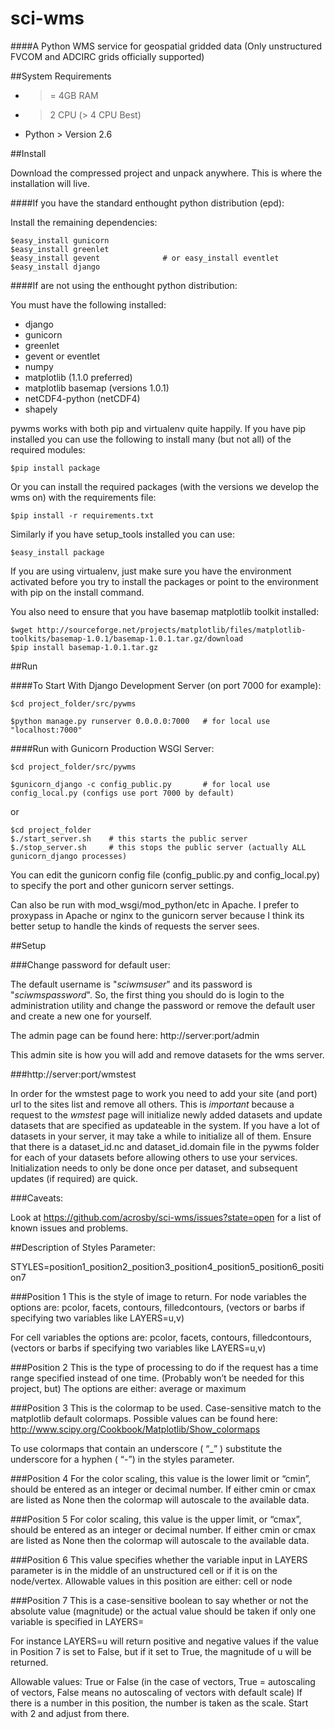sci-wms
=========

####A Python WMS service for geospatial gridded data (Only unstructured FVCOM and ADCIRC grids officially supported)

##System Requirements

- >= 4GB RAM
- > 2 CPU (> 4 CPU Best)
- Python > Version 2.6


##Install

Download the compressed project and unpack anywhere. This is where the installation will live.

####If you have the standard enthought python distribution (epd):

Install the remaining dependencies:

    $easy_install gunicorn
    $easy_install greenlet
    $easy_install gevent              # or easy_install eventlet
    $easy_install django

####If are not using the enthought python distribution:

You must have the following installed:

- django
- gunicorn
- greenlet
- gevent or eventlet
- numpy
- matplotlib (1.1.0 preferred)
- matplotlib basemap (versions 1.0.1)
- netCDF4-python (netCDF4)
- shapely

pywms works with both pip and virtualenv quite happily. If you
have pip installed you can use the following to install many (but not all) of the required modules:

    $pip install package

Or you can install the required packages (with the versions we develop
the wms on) with the requirements file:

    $pip install -r requirements.txt
    
Similarly if you have setup_tools installed you can use:

    $easy_install package
    
If you are using virtualenv, just make sure you have the environment
activated before you try to install the packages or point to the environment
with pip on the install command.

You also need to ensure that you have basemap matplotlib toolkit installed:

    $wget http://sourceforge.net/projects/matplotlib/files/matplotlib-toolkits/basemap-1.0.1/basemap-1.0.1.tar.gz/download
    $pip install basemap-1.0.1.tar.gz

##Run

####To Start With Django Development Server (on port 7000 for example):

    $cd project_folder/src/pywms

    $python manage.py runserver 0.0.0.0:7000   # for local use "localhost:7000"

####Run with Gunicorn Production WSGI Server:

    $cd project_folder/src/pywms

    $gunicorn_django -c config_public.py       # for local use config_local.py (configs use port 7000 by default)
    
or

    $cd project_folder
    $./start_server.sh    # this starts the public server
    $./stop_server.sh     # this stops the public server (actually ALL gunicorn_django processes)

You can edit the gunicorn config file (config_public.py and config_local.py) to specify the port and other
gunicorn server settings.

Can also be run with mod_wsgi/mod_python/etc in Apache. I prefer to proxypass
in Apache or nginx to the gunicorn server because I think its better setup
to handle the kinds of requests the server sees.

##Setup

###Change password for default user:

The default username is "*sciwmsuser*" and its password is "*sciwmspassword*". So,
the first thing you should do is login to the administration utility
and change the password or remove the default user and create a new one
for yourself. 

The admin page can be found here:   http://server:port/admin

This admin site is how you will add and remove datasets for the wms server.

###http://server:port/wmstest

In order for the wmstest page to work you need to add your site (and port) url to the sites list and remove all others. This is *important* because a request to the *wmstest* page will 
initialize newly added datasets and update datasets that are specified as updateable in the system. If you have a lot of datasets in your server, it may take a while to initialize all of them.
Ensure that there is a dataset_id.nc and dataset_id.domain file in the pywms folder for each of your datasets before allowing others to use your services. Initialization needs to only be done once
per dataset, and subsequent updates (if required) are quick.

###Caveats:

Look at https://github.com/acrosby/sci-wms/issues?state=open for a list of known issues and problems.

##Description of Styles Parameter:

STYLES=position1_position2_position3_position4_position5_position6_position7

###Position 1
This is the style of image to return.
For node variables the options are: pcolor, facets, contours, filledcontours, (vectors or barbs if specifying two variables like LAYERS=u,v)

For cell variables the options are: pcolor, facets, contours, filledcontours, (vectors or barbs if specifying two variables like LAYERS=u,v)

###Position 2
This is the type of processing to do if the request has a time range specified instead of one time. (Probably won’t be needed for this project, but) The options are either: average or maximum

###Position 3
This is the colormap to be used. Case-sensitive match to the matplotlib default colormaps. Possible values can be found here: http://www.scipy.org/Cookbook/Matplotlib/Show_colormaps

To use colormaps that contain an underscore ( “_” ) substitute the underscore for a hyphen ( “-”) in the styles parameter.

###Position 4
For the color scaling, this value is the lower limit or “cmin”, should be entered as an integer or decimal number. If either cmin or cmax are listed as None then the colormap will autoscale to the available data.

###Position 5
For color scaling, this value is the upper limit, or “cmax”, should be entered as an integer or decimal number. If either cmin or cmax are listed as None then the colormap will autoscale to the available data.

###Position 6
This value specifies whether the variable input in LAYERS parameter is in the middle of an unstructured cell or if it is on the node/vertex. Allowable values in this position are either: cell or node

###Position 7
This is a case-sensitive boolean to say whether or not the absolute value (magnitude) or the actual value should be taken if only one variable is specified in LAYERS=

For instance LAYERS=u will return positive and negative values if the value in Position 7 is set to False, but if it set to True, the magnitude of u will be returned.

Allowable values: True or False
(in the case of vectors, True = autoscaling of vectors, False means no autoscaling of vectors with default scale) If there is a number in this position, the number is taken as the scale. Start with 2 and adjust from there.

